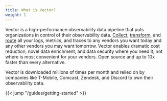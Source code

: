 ```yaml
---
title: What is Vector?
weight: 1
---
```


Vector is a high-performance observability data pipeline that puts organizations in control of their observability data. [Collect], [transform], and [route] all your logs, metrics, and traces to any vendors you want today and any other vendors you may want tomorrow. Vector enables dramatic cost reduction, novel data enrichment, and data security where you need it, not where is most convenient for your vendors. Open source and up to 10x faster than every alternative.

Vector is downloaded millions of times per month and relied on by companies like T-Mobile, Comcast, Zendesk, and Discord to own their observability data.

{{< jump "/guides/getting-started" >}}

[collect]: /docs/components/sources
[route]: /docs/components/sinks
[transform]: /docs/components/transforms

